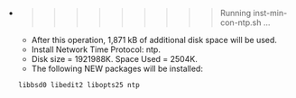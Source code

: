 * >>>>>>>>> Running inst-min-con-ntp.sh ...
  * After this operation, 1,871 kB of additional disk space will be used.
  * Install Network Time Protocol: ntp.
  * Disk size = 1921988K. Space Used = 2504K.
  * The following NEW packages will be installed:
  ```bash
  libbsd0 libedit2 libopts25 ntp
  ```
